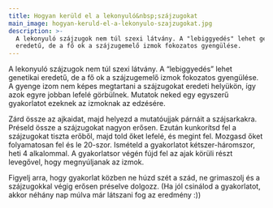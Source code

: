 ```yaml
---
title: Hogyan kerüld el a lekonyuló&nbsp;szájzugokat
main_image: hogyan-keruld-el-a-lekonyulo-szajzugokat.jpg
description: >-
  A lekonyuló szájzugok nem túl szexi látvány. A "lebiggyedés" lehet genetikai
  eredetű, de a fő ok a szájzugemelő izmok fokozatos gyengülése.
---
```


A lekonyuló szájzugok nem túl szexi látvány. A “lebiggyedés” lehet genetikai
eredetű, de a fő ok a szájzugemelő izmok fokozatos gyengülése. A gyenge izom nem
képes megtartani a szájzugokat eredeti helyükön, így azok egyre jobban lefelé
görbülnek. Mutatok neked egy egyszerű gyakorlatot ezeknek az izmoknak az
edzésére.

Zárd össze az ajkaidat, majd helyezd a mutatóujjak párnáit a szájsarkakra.
Préseld össze a szájzugokat nagyon erősen. Ezután kunkorítsd fel a szájzugokat
tiszta erőből, majd told őket lefelé, és megint fel. Mozgasd őket folyamatosan
fel és le 20-szor. Ismételd a gyakorlatot kétszer-háromszor, heti 4 alkalommal.
A gyakorlatsor végén fújd fel az ajak körüli részt levegővel, hogy megnyúljanak
az izmok.

Figyelj arra, hogy gyakorlat közben ne húzd szét a szád, ne grimaszolj és a
szájzugokkal végig erősen préselve dolgozz. (Ha jól csinálod a gyakorlatot,
akkor néhány nap múlva már látszani fog az eredmény :))


